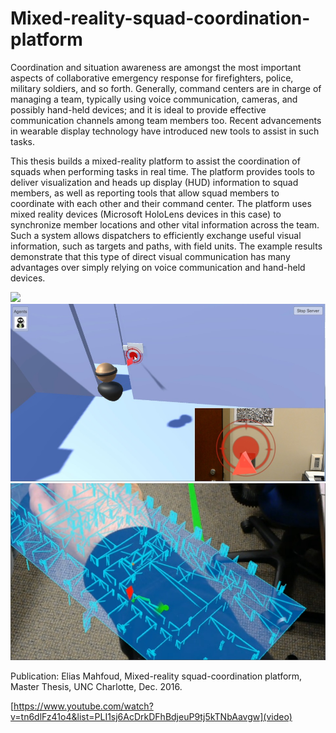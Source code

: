 # Mixed-reality-squad-coordination-platform

Coordination and situation awareness are amongst the most important aspects of collaborative emergency response for firefighters, police, military soldiers, and so forth. Generally, command centers are in charge of managing a team, typically using voice communication, cameras, and possibly hand-held devices; and it is ideal to provide effective communication channels among team members too. Recent advancements in wearable display technology have introduced new tools to assist in such tasks.

This thesis builds a mixed-reality platform to assist the coordination of squads when performing tasks in real time. The platform provides tools to deliver visualization and heads up display (HUD) information to squad members, as well as reporting tools that allow squad members to coordinate with each other and their command center. The platform uses mixed reality devices (Microsoft HoloLens devices in this case) to synchronize member locations and other vital information across the team. Such a system allows dispatchers to efficiently exchange useful visual information, such as targets and paths, with field units. The example results demonstrate that this type of direct visual communication has many advantages over simply relying on voice communication and hand-held devices.

![](https://github.com/ImmersiveAnalyticsUNCC/Mixed-reality-squad-coordination-platform/blob/master/images/create-paths-01.jpg=250x250)
![](https://github.com/ImmersiveAnalyticsUNCC/Mixed-reality-squad-coordination-platform/blob/master/images/create-targets-01.jpg)
![](https://github.com/ImmersiveAnalyticsUNCC/Mixed-reality-squad-coordination-platform/blob/master/images/wim-01.jpg)

Publication: Elias Mahfoud, Mixed-reality squad-coordination platform, Master Thesis, UNC Charlotte, Dec. 2016.

[https://www.youtube.com/watch?v=tn6dlFz41o4&list=PLI1sj6AcDrkDFhBdjeuP9tj5kTNbAavgw](video)
